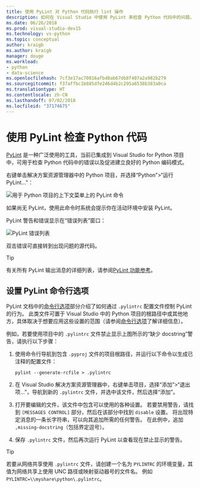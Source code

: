 ```yaml
---
title: 使用 PyLint 对 Python 代码执行 lint 操作
description: 如何在 Visual Studio 中使用 PyLint 来检查 Python 代码中的问题。
ms.date: 06/26/2018
ms.prod: visual-studio-dev15
ms.technology: vs-python
ms.topic: conceptual
author: kraigb
ms.author: kraigb
manager: douge
ms.workload:
- python
- data-science
ms.openlocfilehash: 7cf3e17ac70816afbd8ab67db8f407a2a982b279
ms.sourcegitcommit: f37affbc1b885dfe246d4b2c295a6538b383a0ca
ms.translationtype: HT
ms.contentlocale: zh-CN
ms.lasthandoff: 07/02/2018
ms.locfileid: "37174675"
---
```

# <a name="using-pylint-to-check-python-code"></a>使用 PyLint 检查 Python 代码

[PyLint](https://www.pylint.org/) 是一种广泛使用的工具，当前已集成到 Visual Studio for Python 项目中，可用于检查 Python 代码中的错误以及促进建立良好的 Python 编码模式。

右键单击解决方案资源管理器中的 Python 项目，并选择“Python”>“运行 PyLint...”：

![用于 Python 项目的上下文菜单上的 PyLint 命令](media/code-pylint-command.png)

如果尚无 PyLint，使用此命令时系统会提示你在活动环境中安装 PyLint。

PyLint 警告和错误显示在“错误列表”窗口：

![PyLint 错误列表](media/code-pylint-error-list.png)

双击错误可直接转到出现问题的源代码。

> [!Tip]
> 有关所有 PyLint 输出消息的详细列表，请参阅[PyLint 功能参考](https://pylint.readthedocs.io/en/latest/technical_reference/features.html)。

## <a name="setting-pylint-command-line-options"></a>设置 PyLint 命令行选项

PyLint 文档中的[命令行选项](https://pylint.readthedocs.io/en/latest/user_guide/run.html#command-line-options)部分介绍了如何通过 `.pylintrc` 配置文件控制 PyLint 的行为。 此类文件可置于 Visual Studio 中的 Python 项目的根路径中或其他地方，具体取决于想要应用这些设置的范围（请参阅[命令行选项](https://pylint.readthedocs.io/en/latest/user_guide/run.html#command-line-options)了解详细信息）。

例如，若要使用项目中的 `.pylintrc` 文件禁止显示上图所示的“缺少 docstring”警告，请执行以下步骤：

1. 使用命令行导航到包含 `.pyproj` 文件的项目根路径，并运行以下命令以生成已注释的配置文件：

   ```command
   pylint --generate-rcfile > .pylintrc
   ```

1. 在 Visual Studio 解决方案资源管理器中，右键单击项目，选择“添加”>“退出项...”，导航到新的 `.pylintrc` 文件，并选中该文件，然后选择“添加”。

1. 打开要编辑的文件，该文件中包含可以使用的各种设置。 若要禁用警告，请找到 `[MESSAGES CONTROL]` 部分，然后在该部分中找到 `disable` 设置。 将出现特定消息的一条长字符串，可以向其追加所需的任何警告。 在此例中，追加 `,missing-docstring`（包括界定逗号）。

1. 保存 `.pylintrc` 文件，然后再次运行 PyLint 以查看现在禁止显示的警告。

> [!Tip]
> 若要从网络共享使用 `.pylintrc` 文件，请创建一个名为 `PYLINTRC` 的环境变量，其值为网络共享上使用 UNC 路径或映射驱动器号的文件名。 例如 `PYLINTRC=\\myshare\python\.pylintrc`。

